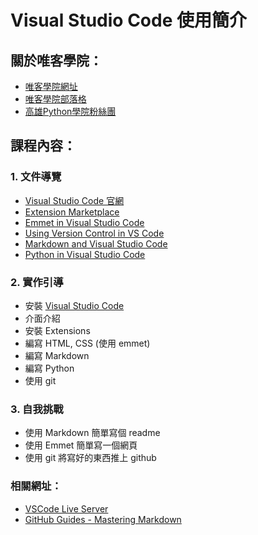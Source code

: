 # Visual Studio Code 使用簡介

## 關於唯客學院：

* [唯客學院網址](https://www.victorgau.com)
* [唯客學院部落格](https://victorgau.com/blog/)
* [高雄Python學院粉絲團](https://www.facebook.com/KHPYAcademy/)

## 課程內容：

### 1. 文件導覽

* [Visual Studio Code 官網](https://code.visualstudio.com/)
* [Extension Marketplace](https://code.visualstudio.com/docs/editor/extension-marketplace)
* [Emmet in Visual Studio Code](https://code.visualstudio.com/docs/editor/emmet)
* [Using Version Control in VS Code](https://code.visualstudio.com/docs/editor/versioncontrol)
* [Markdown and Visual Studio Code](https://code.visualstudio.com/docs/languages/markdown)
* [Python in Visual Studio Code](https://code.visualstudio.com/docs/languages/python)

### 2. 實作引導

* 安裝 [Visual Studio Code](https://code.visualstudio.com/)
* 介面介紹
* 安裝 Extensions
* 編寫 HTML, CSS (使用 emmet)
* 編寫 Markdown
* 編寫 Python
* 使用 git

### 3. 自我挑戰

* 使用 Markdown 簡單寫個 readme
* 使用 Emmet 簡單寫一個網頁
* 使用 git 將寫好的東西推上 github

### 相關網址：

* [VSCode Live Server](https://marketplace.visualstudio.com/items?itemName=ritwickdey.LiveServer)
* [GitHub Guides - Mastering Markdown](https://guides.github.com/features/mastering-markdown/)
